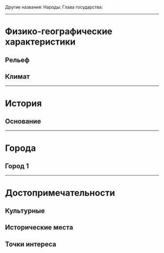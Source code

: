Другие названия:
Народы:
Глава государства:

---

# Физико-географические характеристики
## Рельеф
## Климат
---

# История
## Основание
---

# Города
## Город 1
---

# Достопримечательности
## Культурные
## Исторические места
## Точки интереса